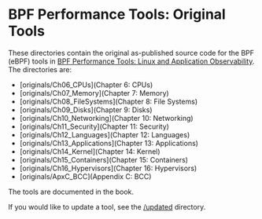 # BPF Performance Tools: Original Tools

These directories contain the original as-published source code for the BPF (eBPF) tools in [BPF Performance Tools: Linux and Application Observability](http://www.brendangregg.com/bpfperftools.html). The directories are:

- [originals/Ch06_CPUs](Chapter 6: CPUs)
- [originals/Ch07_Memory](Chapter 7: Memory)
- [originals/Ch08_FileSystems](Chapter 8: File Systems)
- [originals/Ch09_Disks](Chapter 9: Disks)
- [originals/Ch10_Networking](Chapter 10: Networking)
- [originals/Ch11_Security](Chapter 11: Security)
- [originals/Ch12_Languages](Chapter 12: Languages)
- [originals/Ch13_Applications](Chapter 13: Applications)
- [originals/Ch14_Kernel](Chapter 14: Kernel)
- [originals/Ch15_Containers](Chapter 15: Containers)
- [originals/Ch16_Hypervisors](Chapter 16: Hypervisors)
- [originals/ApxC_BCC](Appendix C: BCC)

The tools are documented in the book.

If you would like to update a tool, see the [/updated](/updated) directory.
